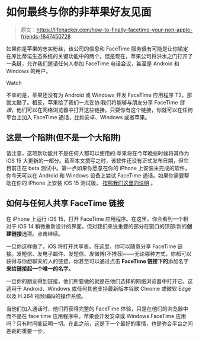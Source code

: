# 如何最终与你的非苹果好友见面

> 原文：<https://lifehacker.com/how-to-finally-facetime-your-non-apple-friends-1847450728>

如果你是苹果的忠实粉丝，该公司的信息和 FaceTime 服务很有可能是让你锁定在库比蒂诺生态系统的关键功能中的两个。但是现在，苹果公司将洪水之门打开了一条缝，允许我们邀请任何人参加 FaceTime 电话会议，甚至是 Android 和 Windows 的用户。

Watch

不幸的是，苹果还没有为 Android 或 Windows 开发 FaceTime 应用程序 T2。那就太酷了。相反，苹果给了我们一点妥协:我们将能够与朋友分享 FaceTime *链接*，他们可以在网络浏览器中打开这些链接。只要你有这个链接，你就可以在任何平台上加入 FaceTime 通话，比如安卓、Windows 或者苹果。

## 这是一个陷阱(但不是一个大陷阱)

请注意，这项新功能并不是任何人都可以使用的:苹果将在今年晚些时候将其作为 iOS 15 大更新的一部分。截至本文撰写之时，该软件还没有正式发布日期，但它目前正在 beta 测试中。第一点如果你愿意在你的 iPhone 上安装未完成的软件，你今天可以在 Android 和 Windows 设备上尝试 FaceTime 通话。如果你需要帮助在你的 iPhone 上安装 iOS 15 测试版， [按照我们这里的说明](https://lifehacker.com/how-to-install-ios-15-and-ipados-15-public-betas-1847209002) 。

## 如何与任何人共享 FaceTime 链接

在 iPhone 上运行 iOS 15，打开 FaceTime 应用程序。在这里，你会看到一个相对于 iOS 14 稍微重新设计的界面，但对我们来说重要的部分在窗口的顶部:新的**创建链接**选项。点击继续。

一旦你这样做了，iOS 将打开共享表。在这里，你可以随意分享 FaceTime 链接。发短信、发电子邮件、发短信、发微博(不推荐)——无论哪种方式，你都可以获得与你想聊天的人的链接。你甚至可以通过点击 **FaceTime 链接下的**添加名字**来给链接起一个唯一的名字。**

一旦你的朋友得到链接，他们所要做的就是在他们选择的网络浏览器中打开它。这适用于 Android、Windows 或任何其他支持最新版本谷歌 Chrome 或微软 Edge 以及 H.264 视频编码的操作系统。

当他们加入通话时，他们将获得完整的 FaceTime 体验，只是在他们的浏览器中而不是在 face time 应用程序中。苹果会开发安卓或 Windows FaceTime 应用吗？只有时间能证明一切。在此之前，这是下一个最好的事情，也是弥合平台之间差距的重要一步。